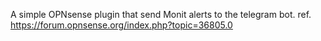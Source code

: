 A simple OPNsense plugin that send Monit alerts to the telegram bot.
ref. https://forum.opnsense.org/index.php?topic=36805.0
